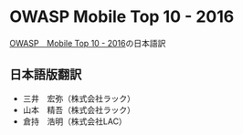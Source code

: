 # OWASP Mobile Top 10 - 2016
[OWASP　Mobile Top 10 - 2016](https://www.owasp.org/index.php/Mobile_Top_10_2016-Top_10)の日本語訳

## 日本語版翻訳
 - 三井　宏弥（株式会社ラック）
 - 山本　精吾（株式会社ラック）
 - 倉持　浩明（株式会社LAC）
